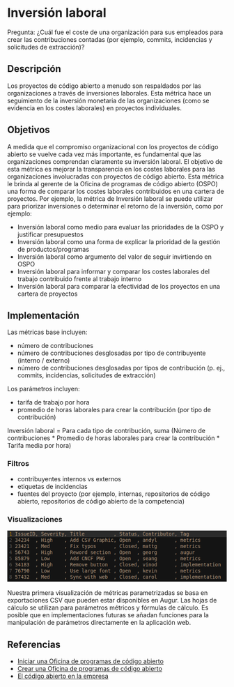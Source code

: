 # Inversión laboral

Pregunta: ¿Cuál fue el coste de una organización para sus empleados para crear las contribuciones contadas (por ejemplo, commits, incidencias y solicitudes de extracción)?

## Descripción

Los proyectos de código abierto a menudo son respaldados por las organizaciones a través de inversiones laborales. Esta métrica hace un seguimiento de la inversión monetaria de las organizaciones (como se evidencia en los costes laborales) en proyectos individuales.

## Objetivos

A medida que el compromiso organizacional con los proyectos de código abierto se vuelve cada vez más importante, es fundamental que las organizaciones comprendan claramente su inversión laboral. El objetivo de esta métrica es mejorar la transparencia en los costes laborales para las organizaciones involucradas con proyectos de código abierto. Esta métrica le brinda al gerente de la Oficina de programas de código abierto (OSPO) una forma de comparar los costes laborales contribuidos en una cartera de proyectos. Por ejemplo, la métrica de Inversión laboral se puede utilizar para priorizar inversiones o determinar el retorno de la inversión, como por ejemplo:

  * Inversión laboral como medio para evaluar las prioridades de la OSPO y justificar presupuestos
  * Inversión laboral como una forma de explicar la prioridad de la gestión de productos/programas
  * Inversión laboral como argumento del valor de seguir invirtiendo en OSPO
  * Inversión laboral para informar y comparar los costes laborales del trabajo contribuido frente al trabajo interno
  * Inversión laboral para comparar la efectividad de los proyectos en una cartera de proyectos

## Implementación

Las métricas base incluyen:

- número de contribuciones
- número de contribuciones desglosadas por tipo de contribuyente (interno / externo)
- número de contribuciones desglosadas por tipos de contribución (p. ej., commits, incidencias, solicitudes de extracción)

Los parámetros incluyen:

- tarifa de trabajo por hora
- promedio de horas laborales para crear la contribución (por tipo de contribución)

Inversión laboral = Para cada tipo de contribución, suma (Número de contribuciones * Promedio de horas laborales para crear la contribución * Tarifa media por hora)

### Filtros

* contribuyentes internos vs externos
* etiquetas de incidencias
* fuentes del proyecto (por ejemplo, internas, repositorios de código abierto, repositorios de código abierto de la competencia)

### Visualizaciones

![csv](images/labor-investment_csv.png)

Nuestra primera visualización de métricas parametrizadas se basa en exportaciones CSV que pueden estar disponibles en Augur. Las hojas de cálculo se utilizan para parámetros métricos y fórmulas de cálculo.  Es posible que en implementaciones futuras se añadan funciones para la manipulación de parámetros directamente en la aplicación web.


## Referencias

- [Iniciar una Oficina de programas de código abierto](https://www.slideshare.net/caniszczyk/starting-an-open-source-program-office-ospo)
- [Crear una Oficina de programas de código abierto](https://events19.linuxfoundation.org/wp-content/uploads/2018/07/OSLS_2019-untold-story-of-OSPO.pdf)
- [El código abierto en la empresa](https://d1.awsstatic.com/Open%20Source/enterprise-oss-book.pdf)
